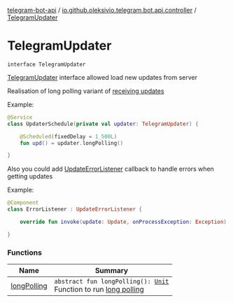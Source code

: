 [telegram-bot-api](../../index.md) / [io.github.oleksivio.telegram.bot.api.controller](../index.md) / [TelegramUpdater](./index.md)

# TelegramUpdater

`interface TelegramUpdater`

[TelegramUpdater](./index.md) interface allowed load new updates from server

Realisation of long polling variant of [receiving updates](https://core.telegram.org/bots/api#getting-updates)

Example:

``` kotlin
@Service
class UpdaterSchedule(private val updater: TelegramUpdater) {

    @Scheduled(fixedDelay = 1_500L)
    fun upd() = updater.longPolling()

}
```

Also you could add [UpdateErrorListener](../-update-error-listener.md) callback to handle errors when getting updates

Example:

``` kotlin
@Component
class ErrorListener : UpdateErrorListener {

    override fun invoke(update: Update, onProcessException: Exception) = println(onProcessException.message)

}
```

### Functions

| Name | Summary |
|---|---|
| [longPolling](long-polling.md) | `abstract fun longPolling(): `[`Unit`](https://kotlinlang.org/api/latest/jvm/stdlib/kotlin/-unit/index.html)<br>Function to run [long polling](https://core.telegram.org/bots/api#getupdates) |
